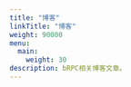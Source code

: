 ```yaml
---
title: "博客"
linkTitle: "博客"
weight: 90000
menu:
  main:
    weight: 30
description: bRPC相关博客文章。
---
```

